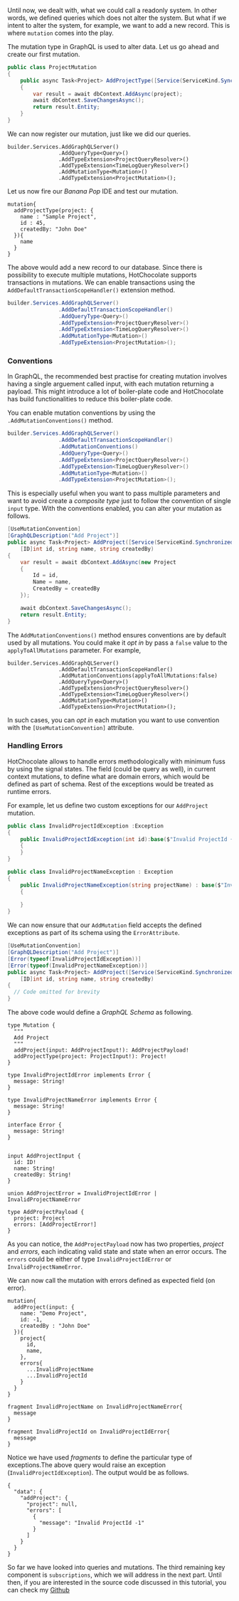 Until now, we dealt with, what we could call a readonly system. In other words, we defined queries which does not alter the system. But what if we intent to alter the system, for example, we want to add a new record. This is where `mutation` comes into the play.

The mutation type in GraphQL is used to alter data. Let us go ahead and create our first mutation.

```csharp
public class ProjectMutation
{
    public async Task<Project> AddProjectType([Service(ServiceKind.Synchronized)] DemoGraphContext dbContext, Project project)
    {
        var result = await dbContext.AddAsync(project);
        await dbContext.SaveChangesAsync();
        return result.Entity;
    }
}
```

We can now register our mutation, just like we did our queries. 

```
builder.Services.AddGraphQLServer()
                .AddQueryType<Query>()
                .AddTypeExtension<ProjectQueryResolver>()
                .AddTypeExtension<TimeLogQueryResolver>()
                .AddMutationType<Mutation>()
                .AddTypeExtension<ProjectMutation>();
```

Let us now fire our _Banana Pop_ IDE and test our mutation.

```text
mutation{
  addProjectType(project: {
    name : "Sample Project",
    id : 45,
    createdBy: "John Doe"
  }){
    name
  }
}
```

The above would add a new record to our database. Since there is possibility to execute multiple mutations, HotChocolate supports transactions in mutations. We can enable transactions using the `AddDefaultTransactionScopeHandler()` extension method.

```csharp
builder.Services.AddGraphQLServer()
                .AddDefaultTransactionScopeHandler()
                .AddQueryType<Query>()
                .AddTypeExtension<ProjectQueryResolver>()
                .AddTypeExtension<TimeLogQueryResolver>()
                .AddMutationType<Mutation>()
                .AddTypeExtension<ProjectMutation>();
```


### Conventions

In GraphQL, the recommended best practise for creating mutation involves having a single arguement called input, with each mutation returning a payload. This might introduce a lot of boiler-plate code and HotChocolate has build functionalities to reduce this boiler-plate code.

You can enable mutation conventions by using the `.AddMutationConventions()` method.

```csharp
builder.Services.AddGraphQLServer()
                .AddDefaultTransactionScopeHandler()
                .AddMutationConventions()
                .AddQueryType<Query>()
                .AddTypeExtension<ProjectQueryResolver>()
                .AddTypeExtension<TimeLogQueryResolver>()
                .AddMutationType<Mutation>()
                .AddTypeExtension<ProjectMutation>();
```


This is especially useful when you want to pass multiple parameters and want to avoid create a _composite type_ just to follow the convention of single `input` type.
With the conventions enabled, you can alter your mutation as follows.

```csharp
[UseMutationConvention]
[GraphQLDescription("Add Project")]
public async Task<Project> AddProject([Service(ServiceKind.Synchronized)] DemoGraphContext dbContext,
    [ID]int id, string name, string createdBy)
{
    var result = await dbContext.AddAsync(new Project
    {
        Id = id,
        Name = name,
        CreatedBy = createdBy
    });

    await dbContext.SaveChangesAsync();
    return result.Entity;
}
```


The `AddMutationConventions()` method ensures conventions are by default used by all mutations. You could make it _opt in_ by pass a `false` value to the  `applyToAllMutations` parameter. For example,

```
builder.Services.AddGraphQLServer()
                .AddDefaultTransactionScopeHandler()
                .AddMutationConventions(applyToAllMutations:false)
                .AddQueryType<Query>()
                .AddTypeExtension<ProjectQueryResolver>()
                .AddTypeExtension<TimeLogQueryResolver>()
                .AddMutationType<Mutation>()
                .AddTypeExtension<ProjectMutation>();
```

In such cases, you can _opt in_  each mutation you want to use convention with the `[UseMutationConvention]` attribute.

### Handling Errors

HotChocolate allows to handle errors methodologically with minimum fuss by using the signal states. The field (could be query as well), in current context mutations, to define what are domain errors, which would be defined as part of schema. Rest of the exceptions would be treated as runtime errors.

For example, let us define two custom exceptions for our `AddProject` mutation.

```csharp
public class InvalidProjectIdException :Exception
{
    public InvalidProjectIdException(int id):base($"Invalid ProjectId {id}")
    {
    }
}

public class InvalidProjectNameException : Exception
{
    public InvalidProjectNameException(string projectName) : base($"Invalid Project Name {projectName}")
    {
        
    }
}
```

We can now ensure that our `AddMutation` field accepts the defined exceptions as part of its schema using the `ErrorAttribute`.

```csharp
[UseMutationConvention]
[GraphQLDescription("Add Project")]
[Error(typeof(InvalidProjectIdException))]
[Error(typeof(InvalidProjectNameException))]
public async Task<Project> AddProject([Service(ServiceKind.Synchronized)] DemoGraphContext dbContext,
    [ID]int id, string name, string createdBy)
{
  // Code omitted for brevity
}
```
The above code would define a _GraphQL Schema_ as following.

```
type Mutation {
  """
  Add Project
  """
  addProject(input: AddProjectInput!): AddProjectPayload!
  addProjectType(project: ProjectInput!): Project!
}

type InvalidProjectIdError implements Error {
  message: String!
}

type InvalidProjectNameError implements Error {
  message: String!
}

interface Error {
  message: String!
}


input AddProjectInput {
  id: ID!
  name: String!
  createdBy: String!
}

union AddProjectError = InvalidProjectIdError | InvalidProjectNameError

type AddProjectPayload {
  project: Project
  errors: [AddProjectError!]
}

```

As you can notice, the `AddProjectPayload` now has two properties, _project_ and _errors_, each indicating valid state and state when an error occurs. The `errors` could be either of type `InvalidProjectIdError` or `InvalidProjectNameError`.

We can now call the mutation with errors defined as expected field (on error).

```
mutation{
  addProject(input: {
    name: "Demo Project",
    id: -1,
    createdBy : "John Doe"
  }){
    project{
      id,
      name,
    },
    errors{
      ...InvalidProjectName
      ...InvalidProjectId
    }
  }
}

fragment InvalidProjectName on InvalidProjectNameError{
  message
}

fragment InvalidProjectId on InvalidProjectIdError{
  message
}
```

Notice we have used _fragments_ to define the particular type of exceptions.The above query would raise an exception (`InvalidProjectIdException`). The output would be as follows.

```
{
  "data": {
    "addProject": {
      "project": null,
      "errors": [
        {
          "message": "Invalid ProjectId -1"
        }
      ]
    }
  }
}
```

So far we have looked into queries and mutations. The third remaining key component is `subscriptions`, which we will address in the next part. Until then, if you are interested in the source code discussed in this tutorial, you can check my [Github](https://github.com/anuviswan/LearningPoint/tree/master/GraphQL/HotChocolate/Day%20003)
